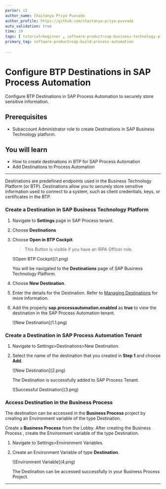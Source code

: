 ```yaml
---
parser: v2
author_name: Chaitanya Priya Puvvada
author_profile: https://github.com/chaitanya-priya-puvvada
auto_validation: true
time: 10
tags: [ tutorial>beginner , software-product>sap-business-technology-platform , tutorial>free-tier]
primary_tag: software-product>sap-build-process-automation

---
```


# Configure BTP Destinations in SAP Process Automation
<!-- description --> Configure BTP Destinations in SAP Process Automation to securely store sensitive information.

## Prerequisites
 - Subaccount Administrator role to create Destinations in SAP Business Technology platform.

## You will learn
  - How to create destinations in BTP for SAP Process Automation
  - Add Destinations to Process Automation

---
Destinations are predefined endpoints used in the Business Technology Platform (or BTP). Destinations allow you to securely store sensitive information used to connect to a system, such as client credentials, keys, or certificates in the BTP.

### Create a Destination in SAP Business Technology Platform



1.  Navigate to **Settings** page in SAP Process tenant.

2.  Choose **Destinations**

3.  Choose **Open in BTP Cockpit**.

    >This Button is visible if you have an IRPA Officer role.

    <!-- border -->![Open BTP Cockpit](1.png)

    You will be navigated to the **Destinations** page of SAP Business Technology Platform.

4.  Choose **New Destination**.

5.  Enter the details for the Destination. Refer to [Managing Destinations](https://help.sap.com/docs/CP_CONNECTIVITY/cca91383641e40ffbe03bdc78f00f681/84e45e071c7646c88027fffc6a7bb787.html) for more information.

6.  Add the property **sap.processautomation.enabled** as **true** to view the destination in the SAP Process Automation tenant.    

    <!-- border -->![New Destination](1.1.png)



### Create a Destination in SAP Process Automation Tenant


1.  Navigate to Settings>Destinations>New Destination.

2.  Select the name of the destination that you created in **Step 1** and choose **Add**.

    <!-- border -->![New Destination](2.png)

    The Destination is successfully added to SAP Process Tenant.

    <!-- border -->![Successful Destination](3.png)


### Access Destination in the Business Process



The destination can be accessed in the **Business Process** project  by creating an Environment variable of the type Destination.

Create a **Business Process** from the Lobby.
After creating the Business Process , create the Environment variable of the type Destination.

1.  Navigate to Settings>Environment Variables.

2.  Create an Environment Variable of type **Destination**.

    <!-- border -->![Environment Variable](4.png)

    The Destination can be accessed successfully in your Business Process Project.


---
